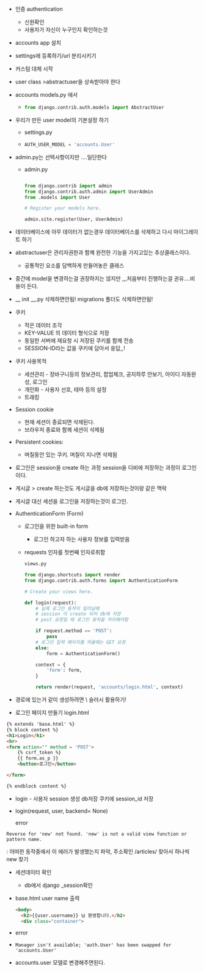 - 인증   authentication

  - 신원확인
  - 사용자가 자신이 누구인지 확인하는것 

- accounts app 설치

- settings에 등록하기/url 분리시키기

- 커스텀 대체 시작

- user class >abstractuser을 상속받아야 한다

- accounts models.py 에서

  - ```python
    from django.contrib.auth.models import AbstractUser
    ```

- 우리가 만든 user model의 기본설정 하기 

  - settings.py

  - ```python
    AUTH_USER_MODEL = 'accounts.User'
    ```

- admin.py는 선택사항이지만 ....일단한다

  - admin.py

    ```python
    
    from django.contrib import admin
    from django.contrib.auth.admin import UserAdmin
    from .models import User
    
    # Register your models here.
    
    admin.site.register(User, UserAdmin)
    ```

- 데이터베이스에 아무 데이터가 없는경우 데이터베이스를 삭제하고 다시 마이그레이트 하기 

- abstractuser은 관리자권한과 함꼐 완전한 기능을 가지고있는 추상클래스이다. 

  - 공통적인 요소를 담백하게 만들어놓은 클래스

- 중간에 model을 변경하는걸 권장하지는 않지만 ,,,처음부터 진행하는걸 권유....비용이 든다. 
- __ init __.py 삭제하면안됨! migrations 폴더도 삭제하면안됨! 



- 쿠키
  - 작은 데이터 조각
  - KEY-VALUE 의 데이터 형식으로 저장
  - 동일한 서버에 재요청 시 저장된 쿠키를 함께 전송 
  - SESSION-ID라는 값을 쿠키에 담아서 응답,,! 
- 쿠키 사용목적
  - 세션관리 - 장바구니등의 정보관리, 팝업체크, 공지하루 안보기, 아이디 자동완성, 로그인
  - 개인화 - 사용자 선호, 테마 등의 설정
  - 트래킹
- Session cookie
  - 현재 세션이 종료되면 삭제된다.
  - 브라우저 종료와 함께 세션이 삭제됨
- Persistent cookies:
  - 며칠동안 있는 쿠키. 며칠이 지나면 삭제됨
- 로그인은 session을 create 하는 과정 session을 디비에 저장하는 과정이 로그인이다. 
- 게시글 > create 하는것도 게시글을 db에 저장하는것이랑 같은 맥락
- 게시글 대신 세션을 로그인을 저장하는것이 로그인. 



- AuthenticationForm (Form)

  - 로그인을 위한 built-in form 
    - 로그인 하고자 하는 사용자 정보를 입력받음

  - requests 인자를 첫번째 인자로취함

    ```python
    views.py
    
    from django.shortcuts import render
    from django.contrib.auth.forms import AuthenticationForm
    
    # Create your views here.
    
    def login(request):
        # 실제 로그인 동작이 일어날때 
        # session 이 create 되어 db에 저장
        # post 요청일 때 로그인 동작을 처리해야함
    
        if request.method == 'POST': 
            pass
        # 로그인 입력 페이지를 띄울때는 GET 요청
        else:
            form = AuthenticationForm()
    
        context = {
            'form': form,
        }
    
        return render(request, 'accounts/login.html', context)
    ```

    

- 경로에 있는거 같이 생성하려면 \ 슬러시 활용하기! 
- 로그인 페이지 만들기 login.html

```html
{% extends 'base.html' %}
{% block content %}
<h1>Login</h1>
<hr>
<form action="" method = 'POST'>
    {% csrf_token %}
    {{ form.as_p }}
    <button>로그인</button>

</form>

{% endblock content %}
```

- login - 사용자 session 생성 db저장 쿠키에 session_id 저장

- login(request, user, backend= None)

  error

```
Reverse for 'new' not found. 'new' is not a valid view function or pattern name.
```

: 어떠한 동작중에서 이 에러가 발생했는지 파악, 주소확인 /articles/ 찾아서 하나씩 new 찾기 

- 세션데이터 확인

  - db에서 django _session확인

- base.html user name 출력

  ```html
  <body>
    <h2>{{user.username}} 님 환영합니다.</h2>
    <div class="container">
  ```

- error

- ```
  Manager isn't available; 'auth.User' has been swapped for 'accounts.User'
  ```

- accounts.user 모델로 변경해주면된다. 